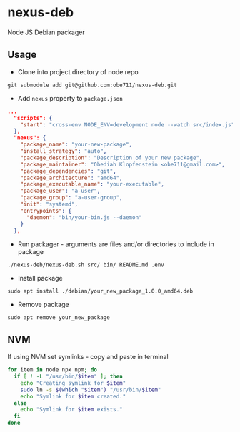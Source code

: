 # nexus-deb

Node JS Debian packager


## Usage

- Clone into project directory of node repo
```
git submodule add git@github.com:obe711/nexus-deb.git
```

- Add `nexus` property to `package.json`
```json
...
  "scripts": {
    "start": "cross-env NODE_ENV=development node --watch src/index.js"
  },
  "nexus": {
    "package_name": "your-new-package",
    "install_strategy": "auto",
    "package_description": "Description of your new package",
    "package_maintainer": "Obediah Klopfenstein <obe711@gmail.com>",
    "package_dependencies": "git",
    "package_architecture": "amd64",
    "package_executable_name": "your-executable",
    "package_user": "a-user",
    "package_group": "a-user-group",
    "init": "systemd",
    "entrypoints": {
      "daemon": "bin/your-bin.js --daemon"
    }
  },
```

- Run packager - arguments are files and/or directories to include in package
```
./nexus-deb/nexus-deb.sh src/ bin/ README.md .env
```

- Install package
```
sudo apt install ./debian/your_new_package_1.0.0_amd64.deb
```

- Remove package
```
sudo apt remove your_new_package
```

## NVM
If using NVM set symlinks - copy and paste in terminal

```bash
for item in node npx npm; do
  if [ ! -L "/usr/bin/$item" ]; then
    echo "Creating symlink for $item"
    sudo ln -s $(which "$item") "/usr/bin/$item"
    echo "Symlink for $item created."
  else
    echo "Symlink for $item exists."
  fi
done
```
